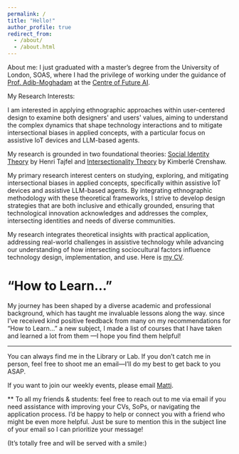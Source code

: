 ```yaml
---
permalink: /
title: "Hello!"
author_profile: true
redirect_from: 
  - /about/
  - /about.html
---
```


About me:
I just graduated with a master’s degree from the University of London, SOAS, where I had the privilege of working under the guidance of [Prof. Adib-Moghadam](https://www.google.com/search?client=firefox-b-d&q=professor+arshin+adib-moghaddam) at the [Centre of Future AI](https://www.soas.ac.uk/research/research-centres/centre-ai-futures).

My Research Interests:

I am interested in applying ethnographic approaches within user-centered design to examine both designers' and users' values, aiming to understand the complex dynamics that shape technology interactions and to mitigate intersectional biases in applied concepts, with a particular focus on assistive IoT devices and LLM-based agents.

My research is grounded in two foundational theories: [Social Identity Theory](https://journals.sagepub.com/doi/10.1177/053901847401300204) by Henri Tajfel and [Intersectionality Theory](https://www.jstor.org/stable/1229039) by Kimberlé Crenshaw. 

My primary research interest centers on studying, exploring, and mitigating intersectional biases in applied concepts, specifically within assistive IoT devices and assistive LLM-based agents. By integrating ethnographic methodology with these theoretical frameworks, I strive to develop design strategies that are both inclusive and ethically grounded, ensuring that technological innovation acknowledges and addresses the complex, intersecting identities and needs of diverse communities.

My research integrates theoretical insights with practical application, addressing real-world challenges in assistive technology while advancing our understanding of how intersecting sociocultural factors influence technology design, implementation, and use. Here is [my CV](/files/CVFile.pdf).


“How to Learn…” 
======
My journey has been shaped by a diverse academic and professional background, which has taught me invaluable lessons along the way. since I’ve received kind positive feedback from many on my recommendations for “How to Learn…” a new subject, I made a list of courses that I have taken and learned a lot from them —I hope you find them helpful!

________________________

You can always find me in the Library or Lab. If you don’t catch me in person, feel free to shoot me an email—I’ll do my best to get back to you ASAP.

If you want to join our weekly events, please email [Matti](mp12@soas.ac.uk).


** To all my friends & students: feel free to reach out to me via email if you need assistance with improving your CVs, SoPs, or navigating the application process. I’d be happy to help or connect you with a friend who might be even more helpful. Just be sure to mention this in the subject line of your email so I can prioritize your message!

(It’s totally free and will be served with a smile:)
